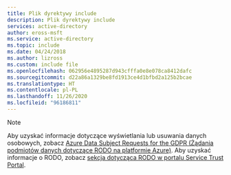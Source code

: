 ```yaml
---
title: Plik dyrektywy include
description: Plik dyrektywy include
services: active-directory
author: eross-msft
ms.service: active-directory
ms.topic: include
ms.date: 04/24/2018
ms.author: lizross
ms.custom: include file
ms.openlocfilehash: 062956e4895287d943cfffa0e8e078ca8412dafc
ms.sourcegitcommit: d22a86a1329be8fd1913ce4d1bfbd2a125b2bcae
ms.translationtype: HT
ms.contentlocale: pl-PL
ms.lasthandoff: 11/26/2020
ms.locfileid: "96186811"
---
```

>[!NOTE] 
>Aby uzyskać informacje dotyczące wyświetlania lub usuwania danych osobowych, zobacz [Azure Data Subject Requests for the GDPR (Żądania podmiotów danych dotyczące RODO na platformie Azure)](/microsoft-365/compliance/gdpr-dsr-azure). Aby uzyskać informacje o RODO, zobacz [sekcja dotycząca RODO w portalu Service Trust Portal](https://servicetrust.microsoft.com/ViewPage/GDPRGetStarted).